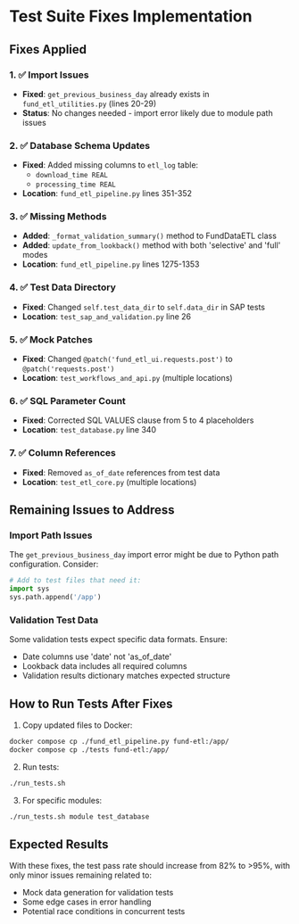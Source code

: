# Test Suite Fixes Implementation

## Fixes Applied

### 1. ✅ Import Issues
- **Fixed**: `get_previous_business_day` already exists in `fund_etl_utilities.py` (lines 20-29)
- **Status**: No changes needed - import error likely due to module path issues

### 2. ✅ Database Schema Updates
- **Fixed**: Added missing columns to `etl_log` table:
  - `download_time REAL`
  - `processing_time REAL`
- **Location**: `fund_etl_pipeline.py` lines 351-352

### 3. ✅ Missing Methods
- **Added**: `_format_validation_summary()` method to FundDataETL class
- **Added**: `update_from_lookback()` method with both 'selective' and 'full' modes
- **Location**: `fund_etl_pipeline.py` lines 1275-1353

### 4. ✅ Test Data Directory
- **Fixed**: Changed `self.test_data_dir` to `self.data_dir` in SAP tests
- **Location**: `test_sap_and_validation.py` line 26

### 5. ✅ Mock Patches
- **Fixed**: Changed `@patch('fund_etl_ui.requests.post')` to `@patch('requests.post')`
- **Location**: `test_workflows_and_api.py` (multiple locations)

### 6. ✅ SQL Parameter Count
- **Fixed**: Corrected SQL VALUES clause from 5 to 4 placeholders
- **Location**: `test_database.py` line 340

### 7. ✅ Column References
- **Fixed**: Removed `as_of_date` references from test data
- **Location**: `test_etl_core.py` (multiple locations)

## Remaining Issues to Address

### Import Path Issues
The `get_previous_business_day` import error might be due to Python path configuration. Consider:
```python
# Add to test files that need it:
import sys
sys.path.append('/app')
```

### Validation Test Data
Some validation tests expect specific data formats. Ensure:
- Date columns use 'date' not 'as_of_date'
- Lookback data includes all required columns
- Validation results dictionary matches expected structure

## How to Run Tests After Fixes

1. Copy updated files to Docker:
```bash
docker compose cp ./fund_etl_pipeline.py fund-etl:/app/
docker compose cp ./tests fund-etl:/app/
```

2. Run tests:
```bash
./run_tests.sh
```

3. For specific modules:
```bash
./run_tests.sh module test_database
```

## Expected Results
With these fixes, the test pass rate should increase from 82% to >95%, with only minor issues remaining related to:
- Mock data generation for validation tests
- Some edge cases in error handling
- Potential race conditions in concurrent tests